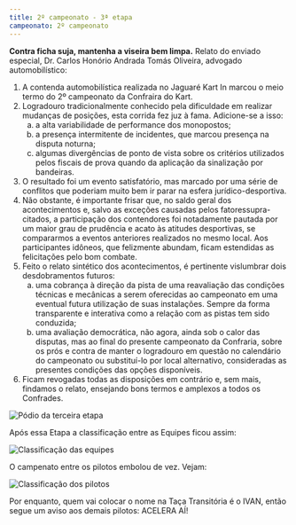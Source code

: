 ```yaml
---
title: 2º campeonato - 3ª etapa
campeonato: 2º campeonato
---
```


**Contra ficha suja, mantenha a viseira bem limpa.**
Relato do enviado especial, Dr. Carlos Honório Andrada Tomás Oliveira, advogado automobilístico:

1. A contenda automobilística realizada no Jaguaré Kart In marcou o meio termo do 2º campeonato da Confraira do Kart.
2. Logradouro tradicionalmente conhecido pela dificuldade em realizar mudanças de posições, esta corrida fez juz à fama. Adicione-se a isso:
    <ol type="a">
      <li>a alta variabilidade de performance dos monopostos;</li>
      <li>a presença intermitente de incidentes, que marcou presença na disputa noturna;</li>
      <li>algumas divergências de ponto de vista sobre os critérios utilizados pelos fiscais de prova quando da aplicação da sinalização por bandeiras.</li>
    </ol>
3. O resultado foi um evento satisfatório, mas marcado por uma série de conflitos que poderiam muito bem ir parar na esfera jurídico-desportiva.
4. Não obstante, é importante frisar que, no saldo geral dos acontecimentos e, salvo as exceções causadas pelos fatoressupra-citados, a participação dos contendores foi notadamente pautada por um maior grau de prudência e acato às atitudes desportivas, se compararmos a eventos anteriores realizados no mesmo local. Aos participantes idôneos, que felizmente abundam, ficam estendidas as felicitações pelo bom combate.
5. Feito o relato sintético dos acontecimentos, é pertinente vislumbrar dois desdobramentos futuros:
    <ol type="a">
      <li>uma cobrança à direção da pista de uma reavaliação das condições técnicas e mecânicas a serem oferecidas ao campeonato em uma eventual futura utilização de suas instalações. Sempre da forma transparente e interativa como a relação com as pistas tem sido conduzida;</li>
      <li>uma avaliação democrática, não agora, ainda sob o calor das disputas, mas ao final do presente campeonato da Confraria, sobre os prós e contra de manter o logradouro em questão no calendário do campeonato ou substituí-lo por local alternativo, consideradas as presentes condições das opções disponíveis.</li>
    </ol>
6. Ficam revogadas todas as disposições em contrário e, sem mais, findamos o relato, ensejando bons termos e amplexos a todos os Confrades.

![Pódio da terceira etapa](/uploads/Podium_Jaguare.jpg)

Após essa Etapa a classificação entre as Equipes ficou assim:

![Classificação das equipes](/uploads/Cassif_apos_3_EQUIPES.jpg)

O campenato entre os pilotos embolou de vez. Vejam:

![Classificação dos pilotos](/uploads/Classif_Pilotos.jpg)

Por enquanto, quem vai colocar o nome na Taça Transitória é o IVAN, então segue um aviso aos demais pilotos: ACELERA AÍ!
